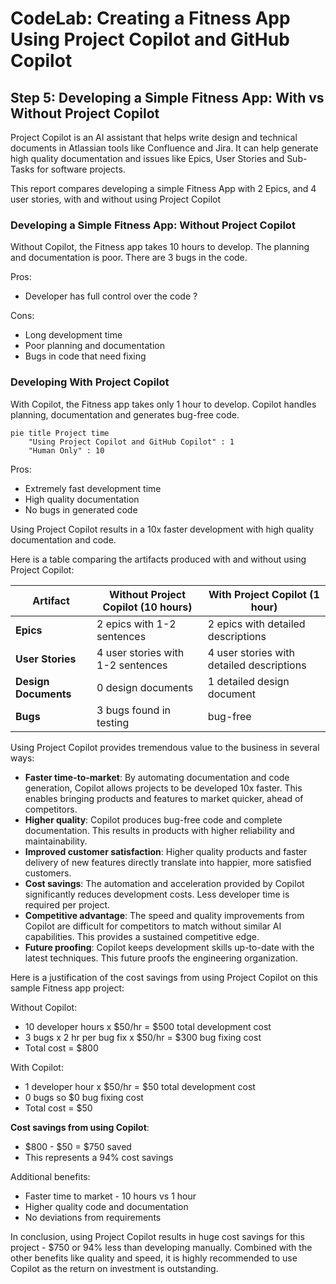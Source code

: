# CodeLab: Creating a Fitness App Using Project Copilot and GitHub Copilot
## Step 5: Developing a Simple Fitness App: With vs Without Project Copilot

Project Copilot is an AI assistant that helps write design and technical documents in Atlassian tools like Confluence and Jira. It can help generate high quality documentation and issues like Epics, User Stories and Sub-Tasks for software projects.

This report compares developing a simple Fitness App with  2 Epics, and 4 user stories, with and without using Project Copilot

### Developing a Simple Fitness App: Without Project Copilot

Without Copilot, the Fitness app takes 10 hours to develop. The planning and documentation is poor. There are 3 bugs in the code.

Pros:

- Developer has full control over the code ?

Cons:

- Long development time
- Poor planning and documentation
- Bugs in code that need fixing

### Developing With Project Copilot

With Copilot, the Fitness app takes only 1 hour to develop. Copilot handles planning, documentation and generates bug-free code.

```mermaid
pie title Project time
    "Using Project Copilot and GitHub Copilot" : 1
    "Human Only" : 10
```

Pros:

- Extremely fast development time
- High quality documentation
- No bugs in generated code

Using Project Copilot results in a 10x faster development with high quality documentation and code. 

Here is a table comparing the artifacts produced with and without using Project Copilot:

| **Artifact** | **Without Project Copilot (10 hours)** | **With Project Copilot (1 hour)** |
| -------- | ------- | ------- |
| **Epics** | 2 epics with 1-2 sentences | 2 epics with detailed descriptions |
| **User Stories** | 4 user stories with 1-2 sentences | 4 user stories with detailed descriptions |
| **Design Documents** | 0 design documents | 1 detailed design document |
| **Bugs** | 3 bugs found in testing | bug-free |

Using Project Copilot provides tremendous value to the business in several ways:

- **Faster time-to-market**: By automating documentation and code generation, Copilot allows projects to be developed 10x faster. This enables bringing products and features to market quicker, ahead of competitors.
- **Higher quality**: Copilot produces bug-free code and complete documentation. This results in products with higher reliability and maintainability.
- **Improved customer satisfaction**: Higher quality products and faster delivery of new features directly translate into happier, more satisfied customers.
- **Cost savings**: The automation and acceleration provided by Copilot significantly reduces development costs. Less developer time is required per project.
- **Competitive advantage**: The speed and quality improvements from Copilot are difficult for competitors to match without similar AI capabilities. This provides a sustained competitive edge.
- **Future proofing**: Copilot keeps development skills up-to-date with the latest techniques. This future proofs the engineering organization.

Here is a justification of the cost savings from using Project Copilot on this sample Fitness app project:

Without Copilot:

- 10 developer hours x $50/hr = $500 total development cost
- 3 bugs x 2 hr per bug fix x $50/hr = $300 bug fixing cost
- Total cost = $800

With Copilot:

- 1 developer hour x $50/hr = $50 total development cost
- 0 bugs so $0 bug fixing cost
- Total cost = $50

**Cost savings from using Copilot**:

- $800 - $50 = $750 saved
- This represents a 94% cost savings

Additional benefits:

- Faster time to market - 10 hours vs 1 hour
- Higher quality code and documentation
- No deviations from requirements

In conclusion, using Project Copilot results in huge cost savings for this project - $750 or 94% less than developing manually. Combined with the other benefits like quality and speed, it is highly recommended to use Copilot as the return on investment is outstanding.

